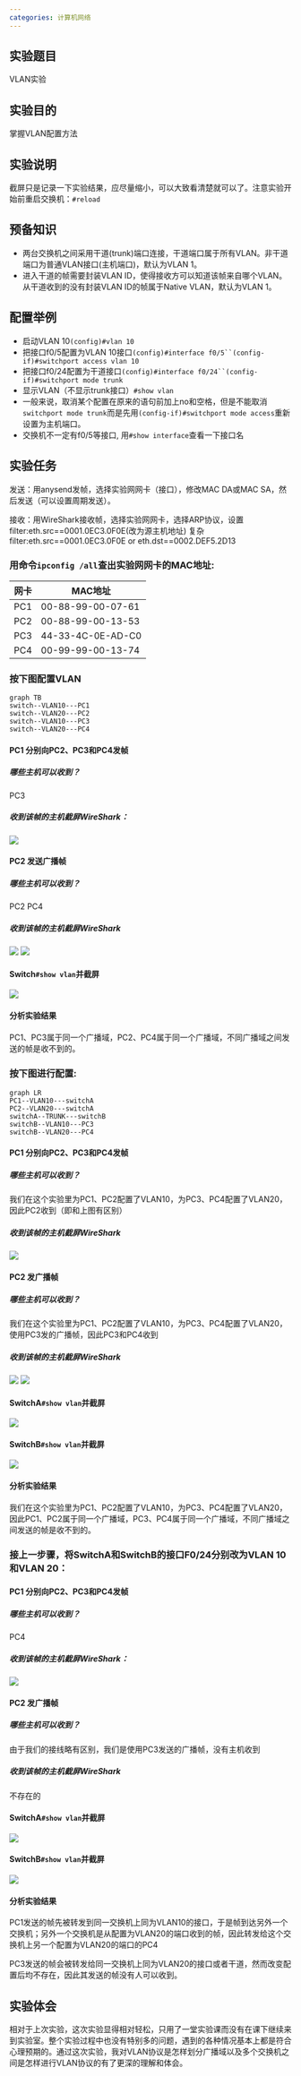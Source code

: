 ```yaml
---
categories: 计算机网络
---
```

## 实验题目
VLAN实验
## 实验目的
掌握VLAN配置方法
## 实验说明
截屏只是记录一下实验结果，应尽量缩小，可以大致看清楚就可以了。注意实验开始前重启交换机：`#reload`
## 预备知识
- 两台交换机之间采用干道(trunk)端口连接，干道端口属于所有VLAN。非干道端口为普通VLAN接口(主机端口)，默认为VLAN 1。
- 进入干道的帧需要封装VLAN ID，使得接收方可以知道该帧来自哪个VLAN。从干道收到的没有封装VLAN ID的帧属于Native VLAN，默认为VLAN 1。

## 配置举例
- 启动VLAN 10`(config)#vlan 10`
- 把接口f0/5配置为VLAN 10接口`(config)#interface f0/5``(config-if)#switchport access vlan 10`
- 把接口f0/24配置为干道接口`(config)#interface f0/24``(config-if)#switchport mode trunk`
- 显示VLAN（不显示trunk接口）`#show vlan`
- 一般来说，取消某个配置在原来的语句前加上no和空格，但是不能取消`switchport mode trunk`而是先用`(config-if)#switchport mode access`重新设置为主机端口。
- 交换机不一定有f0/5等接口, 用`#show interface`查看一下接口名

## 实验任务
发送：用anysend发帧，选择实验网网卡（接口），修改MAC DA或MAC SA，然后发送（可以设置周期发送）。

接收：用WireShark接收帧，选择实验网网卡，选择ARP协议，设置filter:eth.src==0001.0EC3.0F0E(改为源主机地址)
复杂filter:eth.src==0001.0EC3.0F0E or eth.dst==0002.DEF5.2D13
### 用命令`ipconfig /all`查出实验网网卡的MAC地址:

|网卡|MAC地址|
|-|-|
|PC1|00-88-99-00-07-61|
|PC2|00-88-99-00-13-53|
|PC3|44-33-4C-0E-AD-C0|
|PC4|00-99-99-00-13-74|

### 按下图配置VLAN
```mermaid
graph TB
switch--VLAN10---PC1
switch--VLAN20---PC2
switch--VLAN10---PC3
switch--VLAN20---PC4
```
#### PC1 分别向PC2、PC3和PC4发帧
##### 哪些主机可以收到？
PC3
##### 收到该帧的主机截屏WireShark：
![](/public/image/2019-05-04-1.png)
#### PC2 发送广播帧
##### 哪些主机可以收到？
PC2 PC4
##### 收到该帧的主机截屏WireShark
![](/public/image/2019-05-04-2.png)
![](/public/image/2019-05-04-3.png)
#### Switch`#show vlan`并截屏
![](/public/image/2019-05-04-9.png)
#### 分析实验结果
PC1、PC3属于同一个广播域，PC2、PC4属于同一个广播域，不同广播域之间发送的帧是收不到的。
### 按下图进行配置:
```mermaid
graph LR
PC1--VLAN10---switchA
PC2--VLAN20---switchA
switchA--TRUNK---switchB
switchB--VLAN10---PC3
switchB--VLAN20---PC4
```
#### PC1 分别向PC2、PC3和PC4发帧
##### 哪些主机可以收到？
我们在这个实验里为PC1、PC2配置了VLAN10，为PC3、PC4配置了VLAN20，因此PC2收到（即和上图有区别）
##### 收到该帧的主机截屏WireShark
![](/public/image/2019-05-04-4.png)
#### PC2 发广播帧
##### 哪些主机可以收到？
我们在这个实验里为PC1、PC2配置了VLAN10，为PC3、PC4配置了VLAN20，使用PC3发的广播帧，因此PC3和PC4收到
##### 收到该帧的主机截屏WireShark
![](/public/image/2019-05-04-5.png)
![](/public/image/2019-05-04-6.png)
#### SwitchA`#show vlan`并截屏
![](/public/image/2019-05-04-7.png)
#### SwitchB`#show vlan`并截屏
![](/public/image/2019-05-04-8.png)
#### 分析实验结果
我们在这个实验里为PC1、PC2配置了VLAN10，为PC3、PC4配置了VLAN20，因此PC1、PC2属于同一个广播域，PC3、PC4属于同一个广播域，不同广播域之间发送的帧是收不到的。
### 接上一步骤，将SwitchA和SwitchB的接口F0/24分别改为VLAN 10和VLAN 20：
#### PC1 分别向PC2、PC3和PC4发帧
##### 哪些主机可以收到？
PC4
##### 收到该帧的主机截屏WireShark：
![](/public/image/2019-05-04-10.png)
#### PC2 发广播帧
##### 哪些主机可以收到？
由于我们的接线略有区别，我们是使用PC3发送的广播帧，没有主机收到
##### 收到该帧的主机截屏WireShark
不存在的
#### SwitchA`#show vlan`并截屏
![](/public/image/2019-05-04-11.png)
#### SwitchB`#show vlan`并截屏
![](/public/image/2019-05-04-12.png)
#### 分析实验结果
PC1发送的帧先被转发到同一交换机上同为VLAN10的接口，于是帧到达另外一个交换机；另外一个交换机是从配置为VLAN20的端口收到的帧，因此转发给这个交换机上另一个配置为VLAN20的端口的PC4

PC3发送的帧会被转发给同一交换机上同为VLAN20的接口或者干道，然而改变配置后均不存在，因此其发送的帧没有人可以收到。
## 实验体会
相对于上次实验，这次实验显得相对轻松，只用了一堂实验课而没有在课下继续来到实验室。整个实验过程中也没有特别多的问题，遇到的各种情况基本上都是符合心理预期的。通过这次实验，我对VLAN协议是怎样划分广播域以及多个交换机之间是怎样进行VLAN协议的有了更深的理解和体会。
